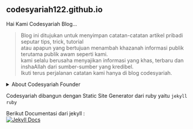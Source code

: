 ## codesyariah122.github.io

Hai Kami Codesyariah Blog...<br/>
> Blog ini ditujukan untuk menyimpan catatan-catatan artikel pribadi seputar tips, trick, tutorial<br/>
atau apapun yang bertujuan menambah khazanah informasi publik terutama publik awam seperti kami.<br/>
kami selalu berusaha menyajikan informasi yang khas, terbaru dan inshaAllah dari sumber-sumber yang kredibel.<br/>
Ikuti terus perjalanan catatan kami hanya di blog codesyariah.  


<details>
<summary>
About Codesyariah Founder
</summary>  
<img src="https://raw.githubusercontent.com/codesyariah122/codesyariah122.github.io/master/puji.jpeg" width="170" height="150"/><br/>

<input type="checkbox" id="linkedin" name="linkedin" value="Linkedin">
<label for="linkedin">
<a href="https://id.linkedin.com/in/puji-ermanto-1b619782" target="_blank">
Puji Ermanto Linkedin
</a>
</label>
<br/>
<input type="checkbox" id="portfolio" name="portfolio" value="Portfolio">
<label for="portfolio">
<a href="https://pujiermanto.vercel.app" target="_blank">
Puji Ermanto Portfolio
</a>
</label>
</details>  

Codesyariah dibangun dengan Static Site Generator dari ruby yaitu ```jekyll ruby```  

Berikut Documentasi dari jekyll :  
[![Jekyll Docs](https://jekyllrb.com/img/logo-2x.png)](https://jekyllrb.com/docs/)  
